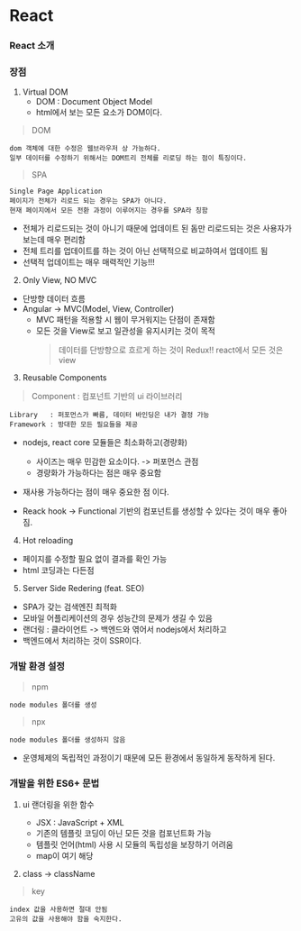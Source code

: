 # React

### React 소개

### 장점

1. Virtual DOM
   - DOM : Document Object Model
   - html에서 보는 모든 요소가 DOM이다.

> DOM

    dom 객체에 대한 수정은 웹브라우저 상 가능하다.
    일부 데이터를 수정하기 위해서는 DOM트리 전체를 리로딩 하는 점이 특징이다.

> SPA

    Single Page Application
    페이지가 전체가 리로드 되는 경우는 SPA가 아니다.
    현재 페이지에서 모든 전환 과정이 이루어지는 경우를 SPA라 칭함

- 전체가 리로드되는 것이 아니기 때문에 업데이트 된 돔만 리로드되는 것은 사용자가 보는데 매우 편리함
- 전체 트리를 업데이트를 하는 것이 아닌 선택적으로 비교하여서 업데이트 됨
- 선택적 업데이트는 매우 매력적인 기능!!!

2. Only View, NO MVC

- 단방향 데이터 흐름
- Angular -> MVC(Model, View, Controller)
  - MVC 패턴을 적용할 시 웹이 무거워지는 단점이 존재함
  - 모든 것을 View로 보고 일관성을 유지시키는 것이 목적
    > 데이터를 단방향으로 흐르게 하는 것이 Redux!!
    > react에서 모든 것은 view

3. Reusable Components

> Component : 컴포넌트 기반의 ui 라이브러리

    Library   : 퍼포먼스가 빠름, 데이터 바인딩은 내가 결정 가능
    Framework : 방대한 모든 필요들을 제공

- nodejs, react core 모듈들은 최소화하고(경량화)

  - 사이즈는 매우 민감한 요소이다. -> 퍼포먼스 관점
  - 경량화가 가능하다는 점은 매우 중요함

- 재사용 가능하다는 점이 매우 중요한 점 이다.
- Reack hook -> Functional 기반의 컴포넌트를 생성할 수 있다는 것이 매우 좋아짐.

4. Hot reloading

- 페이지를 수정할 필요 없이 결과를 확인 가능
- html 코딩과는 다든점

5. Server Side Redering (feat. SEO)

- SPA가 갖는 검색엔진 최적화
- 모바일 어플리케이션의 경우 성능간의 문제가 생길 수 있음
- 랜더링 : 클라이언트 -> 백엔드와 엮어서 nodejs에서 처리하고
- 백엔드에서 처리하는 것이 SSR이다.

### 개발 환경 설정

> npm

    node modules 폴더를 생성

> npx

    node modules 폴더를 생성하지 않음

- 운영체제의 독립적인 과정이기 때문에 모든 환경에서 동일하게 동작하게 된다.

### 개발을 위한 ES6+ 문법

1. ui 랜더링을 위한 함수

   - JSX : JavaScript + XML
   - 기존의 템플릿 코딩이 아닌 모든 것을 컴포넌트화 가능
   - 템플릿 언어(html) 사용 시 모듈의 독립성을 보장하기 어려움
   - map이 여기 해당

2. class -> className

> key

    index 값을 사용하면 절대 안됨
    고유의 값을 사용해야 함을 숙지한다.
